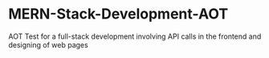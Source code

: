 # MERN-Stack-Development-AOT
AOT Test for a full-stack development involving API calls in the frontend and designing of web pages
